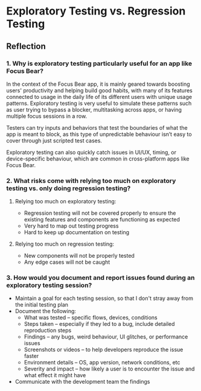 # Exploratory Testing vs. Regression Testing

## Reflection

### 1. Why is exploratory testing particularly useful for an app like Focus Bear?

In the context of the Focus Bear app, it is mainly geared towards boosting users' productivity and helping build good habits, with many of its features connected to usage in the daily life of its different users with unique usage patterns. Exploratory testing is very useful to simulate these patterns such as user trying to bypass a blocker, multitasking across apps, or having multiple focus sessions in a row.

Testers can try inputs and behaviors that test the boundaries of what the app is meant to block, as this type of unpredictable behaviour isn’t easy to cover through just scripted test cases. 

Exploratory testing can also quickly catch issues in UI/UX, timing, or device-specific behaviour, which are common in cross-platform apps like Focus Bear.

### 2. What risks come with relying too much on exploratory testing vs. only doing regression testing?

1. Relying too much on exploratory testing:
    - Regression testing will not be covered properly to ensure the existing features and components are functioning as expected
    - Very hard to map out testing progress
    - Hard to keep up documentation on testing

2. Relying too much on regression testing:
    - New components will not be properly tested
    - Any edge cases will not be caught

### 3. How would you document and report issues found during an exploratory testing session?

- Maintain a goal for each testing session, so that I don't stray away from the initial testing plan
- Document the following:
    - What was tested – specific flows, devices, conditions
    - Steps taken – especially if they led to a bug, include detailed reproduction steps
    - Findings – any bugs, weird behaviour, UI glitches, or performance issues
    - Screenshots or videos – to help developers reproduce the issue faster
    - Environment details – OS, app version, network conditions, etc
    - Severity and impact – how likely a user is to encounter the issue and what effect it might have
- Communicate with the development team the findings
